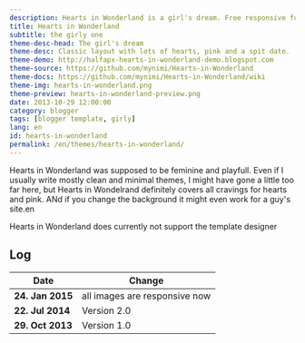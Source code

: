 ```yaml
---
description: Hearts in Wonderland is a girl's dream. Free responsive for blogger.
title: Hearts in Wonderland
subtitle: the girly one
theme-desc-head: The girl's dream
theme-desc: Classic layout with lots of hearts, pink and a spit date.
theme-demo: http://halfapx-hearts-in-wonderland-demo.blogspot.com
theme-source: https://github.com/mynimi/Hearts-in-Wonderland
theme-docs: https://github.com/mynimi/Hearts-in-Wonderland/wiki
theme-img: hearts-in-wonderland.png
theme-preview: hearts-in-wonderland-preview.png
date: 2013-10-29 12:00:00
category: blogger
tags: [blogger template, girly]
lang: en
id: hearts-in-wonderland
permalink: /en/themes/hearts-in-wonderland/
---
```


Hearts in Wonderland was supposed to be feminine and playfull. Even if I usually write mostly clean and minimal themes, I might have gone a little too far here, but Hearts in Wondelrand definitely covers all cravings for hearts and pink. ANd if you change the background it might even work for a guy's site.en

Hearts in Wonderland does currently not support the template designer

## Log

Date | Change
--- | ---
**24. Jan 2015** | all images are responsive now
**22. Jul 2014** | Version 2.0
**29. Oct 2013** | Version 1.0